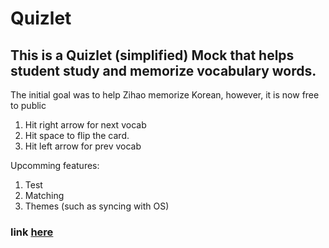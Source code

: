 # Quizlet
## This is a Quizlet (simplified) Mock that helps student study and memorize vocabulary words.

The initial goal was to help Zihao memorize Korean, however, it is now free to public

1. Hit right arrow for next vocab
2. Hit space to flip the card.
3. Hit left arrow for prev vocab

Upcomming features:
1. Test
2. Matching
3. Themes (such as syncing with OS)
   
### link <a href="https://zhengzihao2002.github.io/quizlet">here</a>
